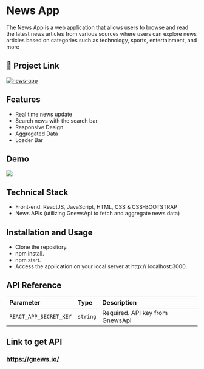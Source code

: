 # **News App**

The News App is a web application that allows users to browse and read the latest news articles from various sources where users can explore news articles based on categories such as technology, sports, entertainment, and more

## **🔗 Project Link**

[![news-app](https://img.shields.io/badge/Explore_MY_App-000?style=for-the-badge&logoColor=white)](https://kartik-news.netlify.app/)

## **Features**

- Real time news update
- Search news with the search bar
- Responsive Design
- Aggregated Data
- Loader Bar

## **Demo**

![](appPreview.gif)

## **Technical Stack**

- Front-end: ReactJS, JavaScript, HTML, CSS & CSS-BOOTSTRAP
- News APIs (utilizing GnewsApi to fetch and aggregate news data)

## **Installation and Usage**

- Clone the repository.
- npm install.
- npm start.
- Access the application on your local server at http:// localhost:3000.

## **API Reference**

| Parameter              | Type     | Description                     |
| :--------------------- | :------- | :------------------------------ |
| `REACT_APP_SECRET_KEY` | `string` | Required. API key from GnewsApi |

## **Link to get API**

### **https://gnews.io/**
